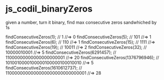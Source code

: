 # js_codil_binaryZeros

given a number, turn it binary, find max consecutive zeros sandwhiched by 1s

findConsecutiveZeros(1); // 1 //=> 0
findConsecutiveZeros(5); // 101 //=> 1
findConsecutiveZeros(6); // 110 //=> 1
findConsecutiveZeros(15); // 1111 //=>
findConsecutiveZeros(19); // 10011 //=> 2
findConsecutiveZeros(32); // 10000010001 //=> 5
findConsecutiveZeros(6291457); // 11000000000000000000001 //=> 20
findConsecutiveZeros(1376796946); // 1010010000100000100000100010010 //=> 5
findConsecutiveZeros(1610612737); // 1100000000000000000000000000001 //=> 28
